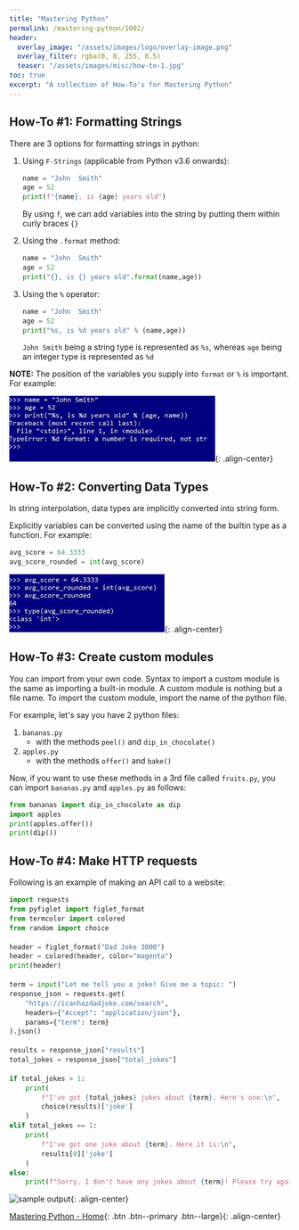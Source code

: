 ```yaml
---
title: "Mastering Python"
permalink: /mastering-python/1002/
header:
  overlay_image: "/assets/images/logo/overlay-image.png"
  overlay_filter: rgba(0, 0, 255, 0.5)
  teaser: "/assets/images/misc/how-to-1.jpg"
toc: true
excerpt: "A collection of How-To's for Mastering Python"
---
```


## How-To #1: Formatting Strings

There are 3 options for formatting strings in python:

1. Using  `F-Strings` (applicable from Python v3.6 onwards):

      ```python
      name = "John  Smith"
      age = 52
      print(f"{name}, is {age} years old")
      ```

      By using `f`, we can add variables into the string by putting them within curly braces `{}`

2. Using the `.format` method:

      ```python
      name = "John  Smith"
      age = 52
      print("{}, is {} years old".format(name,age))
      ```

3. Using the `%` operator:

      ```python
      name = "John  Smith"
      age = 52
      print("%s, is %d years old" % (name,age))
      ```

      `John Smith` being a string type is represented as `%s`, whereas `age` being an integer type is represented as `%d`


**NOTE:** The position of the variables you supply into `format` or `%` is important. For example:

![Sequence of variables](/assets/images/courses/mastering-python/how-to-0005-ss-001.JPG){: .align-center}

## How-To #2: Converting Data Types

In string interpolation, data types are implicitly converted into string form.

Explicitly variables can be converted using the name of the builtin type as a function. For example:

```Python
avg_score = 64.3333
avg_score_rounded = int(avg_score)
```
![Type casting](/assets/images/courses/mastering-python/how-to-0006-ss-001.JPG){: .align-center}

## How-To #3: Create custom modules

You can import from your own code. Syntax to import a custom module is the same as importing a built-in module. A custom module is nothing but a file name. To import the custom module, import the name of the python file.

For example, let's say you have 2 python files:
1. `bananas.py`
      * with the methods `peel()` and `dip_in_chocolate()`
2. `apples.py`
      * with the methods `offer()` and `bake()`

Now, if you want to use these methods in a 3rd file called `fruits.py`, you can import `bananas.py` and `apples.py` as follows:

```python
from bananas import dip_in_chocolate as dip
import apples
print(apples.offer())
print(dip())
```

## How-To #4: Make HTTP requests

Following is an example of making an API call to a website:

```python
import requests
from pyfiglet import figlet_format
from termcolor import colored
from random import choice

header = figlet_format("Dad Joke 3000")
header = colored(header, color="magenta")
print(header)

term = input("Let me tell you a joke! Give me a topic: ")
response_json = requests.get(
    "https://icanhazdadjoke.com/search",
    headers={"Accept": "application/json"},
    params={"term": term}
).json()

results = response_json["results"]
total_jokes = response_json["total_jokes"]

if total_jokes > 1:
    print(
        f"I've got {total_jokes} jokes about {term}. Here's one:\n",
        choice(results)['joke']
    )
elif total_jokes == 1:
    print(
        f"I've got one joke about {term}. Here it is:\n",
        results[0]['joke']
    )
else:
    print(f"Sorry, I don't have any jokes about {term}! Please try again.")
```

![sample output](/assets/images/courses/mastering-python/how-to-0003-ss-03.JPG){: .align-center}

[Mastering Python - Home](/mastering-python/){: .btn .btn--primary .btn--large}{: .align-center}
